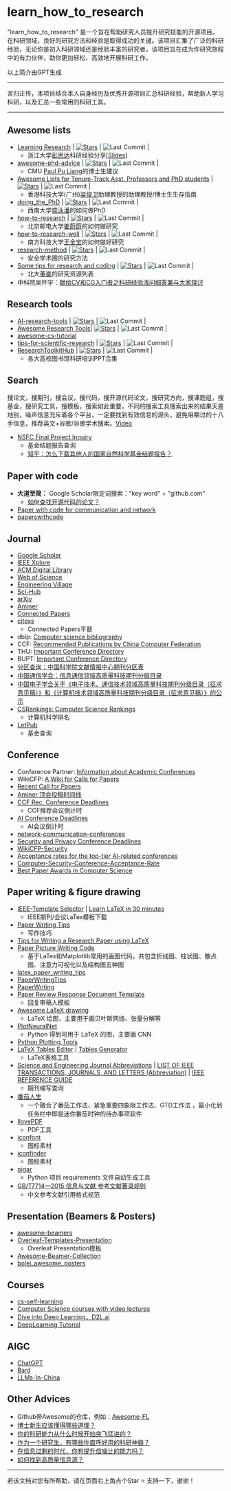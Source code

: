 # learn_how_to_research

"learn_how_to_research" 是一个旨在帮助研究人员提升研究技能的开源项目。在科研领域，良好的研究方法和经验是取得成功的关键。该项目汇集了广泛的科研经验，无论你是初入科研领域还是经验丰富的研究者，该项目旨在成为你研究旅程中的有力伙伴，助你更加轻松、高效地开展科研工作。

以上简介由GPT生成

---

言归正传，本项目结合本人自身经历及优秀开源项目汇总科研经验，帮助新人学习科研，以及汇总一些常用的科研工具。

---

## Awesome lists 

- [Learning Research](https://github.com/pengsida/learning_research) | [![Stars](https://img.shields.io/github/stars/pengsida/learning_research.svg?color=orange)](https://github.com/pengsida/learning_research/stargazers) | ![Last Commit](https://img.shields.io/github/last-commit/pengsida/learning_research?label=&message=Commit) |
  - 浙江大学[彭思达](https://pengsida.net/)科研经验分享[[Slides]](https://pengsida.net/files/how_to_do_research_v3.pdf) 
- [awesome-phd-advice](https://github.com/pliang279/awesome-phd-advice) | [![Stars](https://img.shields.io/github/stars/pliang279/awesome-phd-advice.svg?color=orange)](https://github.com/pliang279/awesome-phd-advice/stargazers) | ![Last Commit](https://img.shields.io/github/last-commit/pliang279/awesome-phd-advice?label=&message=Commit) |
  - CMU [Paul Pu Liang](https://www.cs.cmu.edu/~pliang/)的博士生建议 
- [Awesome Lists for Tenure-Track Asst. Professors and PhD students](https://github.com/JunweiLiang/awesome_lists) | [![Stars](https://img.shields.io/github/stars/JunweiLiang/awesome_lists.svg?color=orange)](https://github.com/JunweiLiang/awesome_lists/stargazers) | ![Last Commit](https://img.shields.io/github/last-commit/JunweiLiang/awesome_lists?label=&message=Commit) |
  - 香港科技大学(广州)[梁俊卫](https://junweiliang.me/)助理教授的助理教授/博士生生存指南 
- [doing_the_PhD](https://github.com/shengyp/doing_the_PhD) | [![Stars](https://img.shields.io/github/stars/shengyp/doing_the_PhD.svg?color=orange)](https://github.com/shengyp/doing_the_PhD/stargazers) | ![Last Commit](https://img.shields.io/github/last-commit/shengyp/doing_the_PhD?label=&message=Commit) |
  - 西南大学[盛泳潘](https://shengyp.github.io/)的如何做PhD 
- [how-to-research](https://github.com/jwwthu/how-to-research) | [![Stars](https://img.shields.io/github/stars/jwwthu/how-to-research.svg?color=orange)](https://github.com/jwwthu/how-to-research/stargazers) | ![Last Commit](https://img.shields.io/github/last-commit/jwwthu/how-to-research?label=&message=Commit) |
  - 北京邮电大学[姜蔚蔚](https://jwwthu.github.io/)的如何做研究
- [how-to-research-well](https://github.com/jinbao-wang/how-to-research-well) | [![Stars](https://img.shields.io/github/stars/jinbao-wang/how-to-research-well.svg?color=orange)](https://github.com/jinbao-wang/how-to-research-well/stargazers) | ![Last Commit](https://img.shields.io/github/last-commit/jinbao-wang/how-to-research-well?label=&message=Commit) |
  - 南方科技大学[王金宝](https://jinbao-wang.github.io/)的如何做好研究 
- [research-method](https://github.com/secdr/research-method) | [![Stars](https://img.shields.io/github/stars/secdr/research-method.svg?color=orange)](https://github.com/secdr/research-method/stargazers) | ![Last Commit](https://img.shields.io/github/last-commit/secdr/research-method?label=&message=Commit) | 
  - 安全学术圈的研究方法
- [Some tips for research and coding](https://github.com/zsdonghao/research-and-coding) | [![Stars](https://img.shields.io/github/stars/zsdonghao/research-and-coding.svg?color=orange)](https://github.com/zsdonghao/research-and-coding/stargazers) | ![Last Commit](https://img.shields.io/github/last-commit/zsdonghao/research-and-coding?label=&message=Commit) | 
  - 北大[董豪](https://zsdonghao.github.io/)的研究资源列表
- 中科院吴怀宇：[献给CV和CG入门者之科研经验浅问细答兼与大家探讨](http://ouc.ai/zhenghaiyong/courses/cv/2015spring/readings/research_experience.pdf)


## Research tools
- [AI-research-tools](https://github.com/bighuang624/AI-research-tools) | [![Stars](https://img.shields.io/github/stars/bighuang624/AI-research-tools.svg?color=orange)](https://github.com/bighuang624/AI-research-tools/stargazers) | ![Last Commit](https://img.shields.io/github/last-commit/bighuang624/AI-research-tools?label=&message=Commit) |  
- [Awesome Research Tools](https://github.com/emptymalei/awesome-research)| [![Stars](https://img.shields.io/github/stars/emptymalei/awesome-research.svg?color=orange)](https://github.com/emptymalei/awesome-research/stargazers) | ![Last Commit](https://img.shields.io/github/last-commit/emptymalei/awesome-research?label=&message=Commit) |  
- [awesome-cs-tutorial](https://github.com/sanbuphy/awesome-cs-tutorial)
- [tips-for-scientific-research](https://github.com/tzxiang/tips-for-scientific-research) | [![Stars](https://img.shields.io/github/stars/tzxiang/tips-for-scientific-research.svg?color=orange)](https://github.com/tzxiang/tips-for-scientific-research/stargazers) | ![Last Commit](https://img.shields.io/github/last-commit/tzxiang/tips-for-scientific-research?label=&message=Commit) |
- [ResearchToolkitHub](https://github.com/Xuezhenggdut/ResearchToolkitHub) | [![Stars](https://img.shields.io/github/stars/Xuezhenggdut/ResearchToolkitHub.svg?color=orange)](https://github.com/Xuezhenggdut/ResearchToolkitHub/stargazers) | ![Last Commit](https://img.shields.io/github/last-commit/Xuezhenggdut/ResearchToolkitHub?label=&message=Commit) |
  - 各大高校图书馆科研培训PPT合集

## Search

搜论文，搜期刊，搜会议，搜代码，搜开源代码论文，搜研究方向，搜课题组，搜基金，搜研究工具，搜模板，搜索如此重要，不同的搜索工具搜索出来的结果天差地别，噪声信息充斥着各个平台，一定要找到有效信息的源头，避免咀嚼过的十八手信息，推荐英文+谷歌/谷歌学术搜索。[Video](https://www.bilibili.com/video/BV1yw411F7J1/?spm_id_from=333.337.search-card.all.click)

- [NSFC Final Project Inquiry](https://kd.nsfc.cn/)
  - 基金结题报告查询
  - [知乎：怎么下载其他人的国家自然科学基金结题报告？](https://www.zhihu.com/question/58311059)

## Paper with code
- **大道至简：** Google Scholar限定词搜索："key word" + "github.com"
  - [如何查找开源代码的论文？](https://zhuanlan.zhihu.com/p/668676450)
- [Paper with code for communication and network](https://github.com/Xuezhenggdut/Paper_with_code_for_communication_and_network)
- [paperswithcode](https://paperswithcode.com/)

## Journal
- [Google Scholar](https://scholar.google.com/)
- [IEEE Xplore](https://ieeexplore.ieee.org/Xplore/home.jsp)
- [ACM Digital Library](https://dl.acm.org/)
- [Web of Science](https://webofscience.clarivate.cn/wos/alldb/basic-search)
- [Engineering Village](https://www.engineeringvillage.com/home.url)
- [Sci-Hub](https://sci-hub.se/)
- [arXiv](https://arxiv.org/)
- [Aminer](https://www.aminer.cn/)
- [Connected Papers](https://www.connectedpapers.com/)
- [citexs](https://www.citexs.com/)
  - Connected Papers平替
- dblp: [Computer science bibliography](https://dblp.org/)
- CCF: [Recommended Publications by China Computer Federation](https://www.ccf.org.cn/Academic_Evaluation/By_category/)
- THU: [Important Conference Directory](https://www.sist.tsinghua.edu.cn/__local/0/E3/67/303DEC8D1B54395036E70EECAF6_AD515DFB_5643C0.pdf?e=.pdf)
- BUPT: [Important Conference Directory](https://sice.bupt.edu.cn/kxyj/zyhylb.htm)
- [分区查询：中国科学院文献情报中心期刊分区表](https://www.fenqubiao.com/Default.aspx)
- [中国通信学会：信息通信领域高质量科技期刊分级目录](https://www.china-cic.cn/Detail/24/3234/3234)
- [中国电子学会关于《电子技术、通信技术领域高质量科技期刊分级目录（征求意见稿）》和《计算机技术领域高质量科技期刊分级目录（征求意见稿）》的公示](https://www.cie.org.cn/list_43/11070.html)
- [CSRankings: Computer Science Rankings](https://csrankings.org/#/index?all&us)
  - 计算机科学排名
- [LetPub](https://www.letpub.com.cn/)
  - 基金查询

## Conference
- Conference Partner: [Information about Academic Conferences](https://www.myhuiban.com/)
- WikiCFP: [A Wiki for Calls for Papers](http://www.wikicfp.com/cfp/)
- [Recent Call for Papers](http://47.122.22.223/index.jsp)
- [Aminer 顶会投稿时间线](https://www.aminer.cn/conf)
- [CCF Rec. Conference Deadlines](https://ccfddl.github.io/)
  - CCF推荐会议倒计时
- [AI Conference Deadlines](https://aideadlin.es/?sub=ML,NLP,DM,KR,CV,CG,RO,SP,AP,HCI)
  - AI会议倒计时
- [network-communication-conferences](https://github.com/jwwthu/network-communication-conferences)
- [Security and Privacy Conference Deadlines](https://sec-deadlines.github.io/)
- [WikiCFP-Security](http://wikicfp.com/cfp/call?conference=security&skip=1)
- [Acceptance rates for the top-tier AI-related conferences](https://github.com/lixin4ever/Conference-Acceptance-Rate)
- [Computer-Security-Conference-Acceptance-Rate](https://github.com/liupuz/Computer-Security-Conference-Acceptance-Rate)
- [Best Paper Awards in Computer Science](https://jeffhuang.com/best_paper_awards/)

## Paper writing & figure drawing
- [IEEE-Template Selector](https://template-selector.ieee.org/secure/templateSelector/publicationType) | [Learn LaTeX in 30 minutes](https://cn.overleaf.com/learn/latex/Learn_LaTeX_in_30_minutes)
  - IEEE期刊/会议LaTex模板下载
- [Paper Writing Tips](https://github.com/MLNLP-World/Paper-Writing-Tips)
  - 写作技巧 
- [Tips for Writing a Research Paper using LaTeX](https://github.com/guanyingc/latex_paper_writing_tips)
- [Paper Picture Writing Code](https://github.com/MLNLP-World/Paper-Picture-Writing-Code)
  - 基于LaTex和Matplotlib常用的画图代码，共包含折线图、柱状图、散点图、注意力可视化以及结构图五种图
- [latex_paper_writing_tips](https://github.com/guanyingc/latex_paper_writing_tips)
- [PaperWritingTips](https://github.com/cooelf/PaperWritingTips)
- [PaperWriting](https://github.com/wangdongdut/PaperWriting)
- [Paper Review Response Document Template](https://www.overleaf.com/latex/templates/paper-review-response-document-template/tjxscwvdzjmc)
  - 回复审稿人模板
- [Awesome LaTeX drawing](https://github.com/xinychen/awesome-latex-drawing)
  - LaTeX 绘图，主要用于画贝叶斯网络、张量分解等
- [PlotNeuralNet](https://github.com/HarisIqbal88/PlotNeuralNet)
  - Python 得到可用于 LaTeX 的图，主要画 CNN
- [Python Plotting Tools](https://github.com/guanyingc/python_plot_utils)
- [LaTeX Tables Editor](https://www.latex-tables.com/) | [Tables Generator](https://www.tablesgenerator.com/)
  - LaTeX表格工具
- [Science and Engineering Journal Abbreviations](https://woodward.library.ubc.ca/woodward/research-help/journal-abbreviations/) | [LIST OF IEEE TRANSACTIONS, JOURNALS, AND LETTERS (Abbreviation)](https://ncr.mae.ufl.edu/procedures/tjmnames.pdf) | [IEEE REFERENCE GUIDE](https://journals.ieeeauthorcenter.ieee.org/wp-content/uploads/sites/7/IEEE_Reference_Guide.pdf)
  - 期刊缩写查询
- [番茄人生](https://www.tomatolist.com/)
  - 一个融合了番茄工作法、紧急重要四象限工作法、GTD工作法 ，最小化到任务栏中即是迷你番茄时钟的待办事项软件
- [IlovePDF](https://www.ilovepdf.com/)
  - PDF工具
- [iconfont](https://www.iconfont.cn/?spm=a313x.7781069.1998910419.d4d0a486a)
  - 图标素材
- [iconfinder](https://www.iconfinder.com/)
  - 图标素材
- [pigar](https://github.com/Damnever/pigar)
  - Python 项目 requirements 文件自动生成工具
- [GB/T7714—2015 信息与文献 参考文献著录规则](https://lib.tsinghua.edu.cn/wj/GBT7714-2015.pdf)
  - 中文参考文献引用格式规范

## Presentation (Beamers & Posters)
- [awesome-beamers](https://github.com/XiangyunHuang/awesome-beamers)
- [Overleaf-Templates-Presentation](https://www.overleaf.com/latex/templates/tagged/presentation)
  - Overleaf Presentation模板
- [Awesome-Beamer-Collection](https://github.com/lemoxiao/Awesome-Beamer-Collection)
- [bolei_awesome_posters](https://github.com/zhoubolei/bolei_awesome_posters)

## Courses
- [cs-self-learning](https://github.com/PKUFlyingPig/cs-self-learning)
- [Computer Science courses with video lectures](https://github.com/Developer-Y/cs-video-courses)
- [Dive into Deep Learning，D2L.ai](https://github.com/d2l-ai/d2l-zh)
- [DeepLearning Tutorial](https://github.com/Mikoto10032/DeepLearning)

## AIGC
- [ChatGPT](https://chat.openai.com/)
- [Bard](https://bard.google.com/chat) 
- [LLMs-In-China](https://github.com/wgwang/LLMs-In-China)

## Other Advices
- Github带Awesome的仓库，例如：[Awesome-FL](https://github.com/youngfish42/Awesome-FL)
- [博士新生应该懂得哪些道理？](https://www.zhihu.com/question/338503201/answer/3251327758)
- [你的科研能力从什么时候开始突飞猛进的？](https://www.zhihu.com/question/524855881/answer/2819447733)
- [作为一个研究生，有哪些你直呼好用的科研神器？](https://www.zhihu.com/question/484596211)
- [在信息过剩的时代，你有提升信噪比的能力吗？](https://zhuanlan.zhihu.com/p/358348827)
- [如何找到高质量信息源？](https://mp.weixin.qq.com/s/TkVtanL_8ySXapyXB034qQ)

---
若该文档对您有所帮助，请在页面右上角点个Star :star: 支持一下，谢谢！